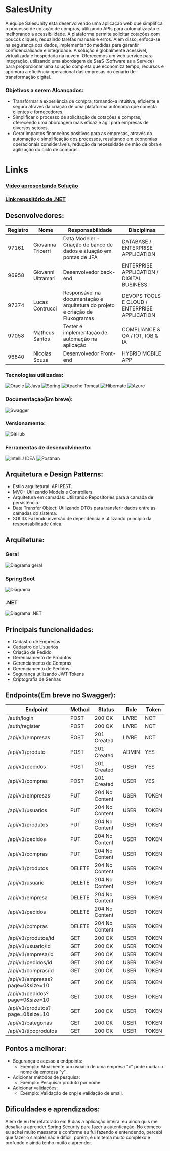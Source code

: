 # SalesUnity

A equipe SalesUnity esta desenvolvendo uma aplicação web que simplifica o processo de cotação de compras, utilizando APIs para automatização e melhorando a acessibilidade. A plataforma permite solicitar cotações com poucos cliques, reduzindo tarefas manuais e erros. Além disso, enfoca-se na segurança dos dados, implementando medidas para garantir confidencialidade e integridade. A solução é globalmente acessível, virtualizada e hospedada na nuvem. Oferecemos um web service para integração, utilizando uma abordagem de SaaS (Software as a Service) para proporcionar uma solução completa que economiza tempo, recursos e aprimora a eficiência operacional das empresas no cenário de transformação digital.

### Objetivos a serem Alcançados:

- Transformar a experiência de compra, tornando-a intuitiva, eficiente e segura através da criação de uma plataforma autônoma que conecta clientes e fornecedores.
- Simplificar o processo de solicitação de cotações e compras, oferecendo uma abordagem mais eficaz e ágil para empresas de diversos setores.
- Gerar impactos financeiros positivos para as empresas, através da automação e simplificação dos processos, resultando em economias operacionais consideráveis, redução da necessidade de mão de obra e agilização do ciclo de compras.
# Links
### [Video apresentando Solução]([https://www.youtube.com/watch?v=sWFI0jVEgRk](https://youtu.be/jZaPcI6QYUE))
### [Link repositório de .NET]([https://github.com/AdurraIS/NETAPI_LevelGroupChallenge])
## Desenvolvedores:
| Registro | Nome  | Responsabilidade | Disciplinas|
| ------------- | ------------- | ------------- | ------------- |
| 97161 | Giovanna Tricerri | Data Modeler - Criação de banco de dados e atuação em pontas de JPA | DATABASE / ENTERPRISE APPLICATION |
| 96958 | Giovanni Ultramari | Desenvolvedor back-end | ENTERPRISE APPLICATION / DIGITAL BUSINESS  |
| 97374 |Lucas Contrucci | Responsável na documentação e arquitetura do projeto e criação de Fluxogramas | DEVOPS TOOLS E CLOUD / ENTERPRISE APPLICATION |
| 97058 | Matheus Santos | Tester e implementação de automação na aplicação | COMPLIANCE & QA /  IOT, IOB & IA |
| 96840 | Nicolas Souza | Desenvolvedor Front-end | HYBRID MOBILE APP |

### Tecnologias utilizadas:

![Oracle](https://img.shields.io/badge/Oracle-F80000?style=for-the-badge&logo=oracle&logoColor=white)
![Java](https://img.shields.io/badge/java-%23ED8B00.svg?style=for-the-badge&logo=openjdk&logoColor=white)
![Spring](https://img.shields.io/badge/spring-%236DB33F.svg?style=for-the-badge&logo=spring&logoColor=white)
![Apache Tomcat](https://img.shields.io/badge/apache%20tomcat-%23F8DC75.svg?style=for-the-badge&logo=apache-tomcat&logoColor=black)
![Hibernate](https://img.shields.io/badge/Hibernate-59666C?style=for-the-badge&logo=Hibernate&logoColor=white)
![Azure](https://img.shields.io/badge/azure-%230072C6.svg?style=for-the-badge&logo=microsoftazure&logoColor=white)
### Documentação(Em breve):
![Swagger](https://img.shields.io/badge/-Swagger-%23Clojure?style=for-the-badge&logo=swagger&logoColor=white)
### Versionamento:
![GitHub](https://img.shields.io/badge/github-%23121011.svg?style=for-the-badge&logo=github&logoColor=white)
### Ferramentas de desenvolvimento:
![IntelliJ IDEA](https://img.shields.io/badge/IntelliJIDEA-000000.svg?style=for-the-badge&logo=intellij-idea&logoColor=white)
![Postman](https://img.shields.io/badge/Postman-FF6C37?style=for-the-badge&logo=postman&logoColor=white)
## Arquitetura e Design Patterns:

- Estilo arquitetural: API REST.
- MVC : Utilizando Models e Controllers.
- Arquitetura em camadas: Utilizando Repositories para a camada de persistência.
- Data Transfer Object: Utilizando DTOs para transferir dados entre as camadas do sistema.
- SOLID: Fazendo inversão de dependência e utilizando princípio da responsabilidade única.

## Arquitetura:
### Geral
![Diagrama geral](https://github.com/AdurraIS/SpringAPI_LevelGroupChallenge/assets/119917719/763471cc-959b-4c78-84c5-f2071785354e)
### Spring Boot
![Diagrama](https://github.com/AdurraIS/SpringAPI_LevelGroupChallenge/assets/119917719/8ed2c8a1-c750-4ba0-ad9f-332e4ee471cb)
### .NET
![Diagrama .NET](https://github.com/AdurraIS/SpringAPI_LevelGroupChallenge/assets/119917719/f18c2244-f618-4206-89e9-2f84c224965f)


## Principais funcionalidades:
- Cadastro de Empresas
- Cadastro de Usuarios
- Criação de Pedido
- Gerenciamento de Produtos
- Gerenciamento de Compras
- Gerenciamento de Pedidos
- Segurança utilizando JWT Tokens
- Criptografia de Senhas
## Endpoints(Em breve no Swagger):

| Endpoint                         | Method | Status            | Role  | Token |
|----------------------------------|--------|-------------------|-------|-------|
| /auth/login                      | POST   | 200 OK            | LIVRE | NOT   |
| /auth/register                   | POST   | 200 OK            | LIVRE | NOT   |
| /api/v1/empresas                 | POST   | 201 Created       | LIVRE | NOT   |
| /api/v1/produto                  | POST   | 201 Created       | ADMIN | YES   |
| /api/v1/pedidos                  | POST   | 201 Created       | USER  | YES   |
| /api/v1/compras                  | POST   | 201 Created       | USER  | YES   |
| /api/v1/empresas                 | PUT    | 204 No Content    | USER  | TOKEN |
| /api/v1/usuarios                 | PUT    | 204 No Content    | USER  | TOKEN |
| /api/v1/produtos                 | PUT    | 204 No Content    | USER  | TOKEN |
| /api/v1/pedidos                  | PUT    | 204 No Content    | USER  | TOKEN |
| /api/v1/compras                  | PUT    | 204 No Content    | USER  | TOKEN |
| /api/v1/produtos                 | DELETE | 204 No Content    | USER  | TOKEN |
| /api/v1/usuario                  | DELETE | 204 No Content    | USER  | TOKEN |
| /api/v1/empresa                  | DELETE | 204 No Content    | USER  | TOKEN |
| /api/v1/pedidos                  | DELETE | 204 No Content    | USER  | TOKEN |
| /api/v1/compras                  | DELETE | 204 No Content    | USER  | TOKEN |
| /api/v1/produtos/id              | GET    | 200 OK            | USER  | TOKEN |
| /api/v1/usuario/id               | GET    | 200 OK            | USER  | TOKEN |
| /api/v1/empresa/id               | GET    | 200 OK            | USER  | TOKEN |
| /api/v1/pedidos/id               | GET    | 200 OK            | USER  | TOKEN |
| /api/v1/compras/id               | GET    | 200 OK            | USER  | TOKEN |
| /api/v1/empresas?page=0&size=10 | GET    | 200 OK            | USER  | TOKEN |
| /api/v1/pedidos?page=0&size=10  | GET    | 200 OK            | USER  | TOKEN |
| /api/v1/produtos?page=0&size=10 | GET    | 200 OK            | USER  | TOKEN |
| /api/v1/categorias               | GET    | 200 OK            | USER  | TOKEN |
| /api/v1/tipoprodutos             | GET    | 200 OK            | USER  | TOKEN |

## Pontos a melhorar:
  - Segurança e acesso a endpoints:
    - Exemplo: Atualmente um usuario de uma empresa "x" pode mudar o nome da empresa "y".
  - Adicionar métodos de pesquisa:
    - Exemplo: Pesquisar produto por nome.
  - Adicionar validações:
    - Exemplo: Validação de cnpj e validação de email.
## Dificuldades e aprendizados:
  Além de eu ter refatorado em 8 dias a aplicação inteira, eu ainda quis me desafiar a aprender Spring Security para fazer a autenticação. No começo eu achei muito massante e conforme eu fui fazendo e entendendo, percebi que fazer o simples não é díficil, porém, é um tema muito complexo e profundo e ainda tenho muito a aprender.
